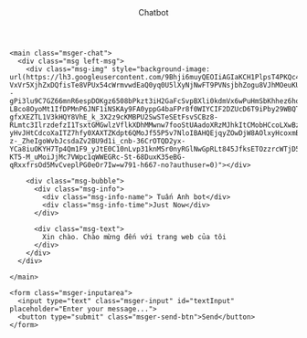 <!DOCTYPE html>
<html lang="en">

<head>
  <meta charset="UTF-8">
  <title>Chatbot</title>
  <meta charset="UTF-8">
  <meta name="viewport" content="width=device-width, initial-scale=1.0">
  <meta http-equiv="X-UA-Compatible" content="ie=edge">
  <link rel="stylesheet" href="/assets/css/style1.css">
  <script src="https://ajax.googleapis.com/ajax/libs/jquery/3.2.1/jquery.min.js"></script>
</head>

<body>

  <!-- partial:index.partial.html -->
  <section class="msger">
    <header class="msger-header">
      <div class="msger-header-title">
        <i class="fas fa-bug"></i> Chatbot <i class="fas fa-bug"></i>
      </div>
    </header>

    <main class="msger-chat">
      <div class="msg left-msg">
        <div class="msg-img" style="background-image: url(https://lh3.googleusercontent.com/9Bhji6muyQEOIiAGIaKCH1PlpsT4PKQc4f1nzzMYWC4-VxVr5XjhZxDQfisTe8VPUx54cWrmvwdEaQ0yq0U5lXyNjNwFT9PVNsjbhZogu8VJhMOeuKUynWJ6ZWjKIllnhNWBcltPBoc--gPi3lu9C7GZ66mnR6espDOKgz6508bPkzt3iH2GaFcSvpBXli0kdmVx6wPuHmSbKhhez6hoiw8uiVShsTuiCRTZ1VSS7-LBco8OyoMt1IfDPMnP6JNF1iNSKAy9FA0yppG4baFPr8f0WIYCIF2DZUcD6T9iPby29WBQTrSAG7_L0Yi_PiHPod_HQfeeKVRf8tUHbqevcn4_RA3tgbwPUi2lZEH0d9BYHInwPj8KpXqc0W-gfxXEZTL1V3kHQY8VhE_k_3X2z9cKMBPU2SwSTeSEtFsvSCBz8-RLmtc3IlrzdefzI1TsxtGMGwlzVflkXDhMMwnw7fooStUAadoXRzMJhkItCMobHCcoLXwBz74NQXKCcxS0a2q5-yHvJHtCdcoXaITZ7hfy0XAXTZKdpt6QMoJf55P5v7NloIBAHQEjqyZOwDjW8AOlxyHcoxmBpj_VCKDEs-z-_ZheIgoWvbJcsdaZv2BU9d1i_cnb-36CrOTQD2yx-YCa8iuOKYH7Tp4Qm1F9_yJtE0C10nLvp31knMSr0nyRGlNwGpRLt845JfksETOzzrcWTjD5ecmt0LACOVrNyabWvs2T2-KT5-M_uMoiJjMc7VWpc1qWWEGRc-St-68DuxK35eBG-qRxxfrsOd5MvCveplPG0eOr7Iw=w791-h667-no?authuser=0)"></div>

        <div class="msg-bubble">
          <div class="msg-info">
            <div class="msg-info-name"> Tuấn Anh bot</div>
            <div class="msg-info-time">Just Now</div>
          </div>

          <div class="msg-text">
            Xin chào. Chào mừng đến với trang web của tôi
          </div>
        </div>
      </div>

    </main>

    <form class="msger-inputarea">
      <input type="text" class="msger-input" id="textInput" placeholder="Enter your message...">
      <button type="submit" class="msger-send-btn">Send</button>
    </form>
  </section>
  <!-- partial -->
  <script type="text/javascript">
    // STORE TOKEN INTO LOCALSTORAGE
    sessionStorage.setItem('action', 'default_action');
    sessionStorage.setItem('state', 0);
  </script>
  <script src='https://use.fontawesome.com/releases/v5.0.13/js/all.js'></script>
  <script>

    const msgerForm = get(".msger-inputarea");
    const msgerInput = get(".msger-input");
    const msgerChat = get(".msger-chat");

    
    // Icons made by Freepik from www.flaticon.com
    const BOT_IMG = "https://lh3.googleusercontent.com/9Bhji6muyQEOIiAGIaKCH1PlpsT4PKQc4f1nzzMYWC4-VxVr5XjhZxDQfisTe8VPUx54cWrmvwdEaQ0yq0U5lXyNjNwFT9PVNsjbhZogu8VJhMOeuKUynWJ6ZWjKIllnhNWBcltPBoc--gPi3lu9C7GZ66mnR6espDOKgz6508bPkzt3iH2GaFcSvpBXli0kdmVx6wPuHmSbKhhez6hoiw8uiVShsTuiCRTZ1VSS7-LBco8OyoMt1IfDPMnP6JNF1iNSKAy9FA0yppG4baFPr8f0WIYCIF2DZUcD6T9iPby29WBQTrSAG7_L0Yi_PiHPod_HQfeeKVRf8tUHbqevcn4_RA3tgbwPUi2lZEH0d9BYHInwPj8KpXqc0W-gfxXEZTL1V3kHQY8VhE_k_3X2z9cKMBPU2SwSTeSEtFsvSCBz8-RLmtc3IlrzdefzI1TsxtGMGwlzVflkXDhMMwnw7fooStUAadoXRzMJhkItCMobHCcoLXwBz74NQXKCcxS0a2q5-yHvJHtCdcoXaITZ7hfy0XAXTZKdpt6QMoJf55P5v7NloIBAHQEjqyZOwDjW8AOlxyHcoxmBpj_VCKDEs-z-_ZheIgoWvbJcsdaZv2BU9d1i_cnb-36CrOTQD2yx-YCa8iuOKYH7Tp4Qm1F9_yJtE0C10nLvp31knMSr0nyRGlNwGpRLt845JfksETOzzrcWTjD5ecmt0LACOVrNyabWvs2T2-KT5-M_uMoiJjMc7VWpc1qWWEGRc-St-68DuxK35eBG-qRxxfrsOd5MvCveplPG0eOr7Iw=w791-h667-no?authuser=0";
    const PERSON_IMG = "https://iconarchive.com/download/i84591/custom-icon-design/flatastic-4/User-blue.ico";
    const BOT_NAME = "    Tuấn Anh Bot";
    const PERSON_NAME = "you";

    msgerForm.addEventListener("submit", event => {
      event.preventDefault();

      const msgText = msgerInput.value;
      if (!msgText) return;

      appendMessage(PERSON_NAME, PERSON_IMG, "right", msgText);
      msgerInput.value = "";
      botResponse(msgText);
    });

    function appendMessage(name, img, side, text) {
      //   Simple solution for small apps
      const msgHTML = `
<div class="msg ${side}-msg">
  <div class="msg-img" style="background-image: url(${img})"></div>

  <div class="msg-bubble">
    <div class="msg-info">
      <div class="msg-info-name">${name}</div>
      <div class="msg-info-time">${formatDate(new Date())}</div>
    </div>

    <div class="msg-text">${text}</div>
  </div>
</div>
`;
      const msgHTML2 = `
<div class="msg ${side}-msg">
  <div class="msg-img" style="background-image: url(${img})"></div>

  <div class="msg-bubble">
    <div class="msg-info">
      <div class="msg-info-name">{{name1}}</div>
      <div class="msg-info-time">${formatDate(new Date())}</div>
    </div>

    <div class="msg-text">${text}</div>
  </div>
</div>
`;
      if (side == 'left') {
      msgerChat.insertAdjacentHTML("beforeend", msgHTML);}
      else {msgerChat.insertAdjacentHTML("beforeend", msgHTML2)}
      msgerChat.scrollTop += 500;
    }

    function botResponse(rawText) {
      let token = sessionStorage.getItem('accesstoken')
      let current_action = sessionStorage.getItem('action')
      let current_state = sessionStorage.getItem('state')
      $.get("/get", {accesstoken: token, msg: rawText ,action : current_action , state : current_state}).done(function (data) {
        console.log(rawText);
        console.log(data);
        console.log(data.action);
        console.log(data.state);
        console.log(data.res);
        const msgText = data.res;
        const recive_action =data.action;
        const recive_state = data.state;
        sessionStorage.setItem('action', recive_action);
        sessionStorage.setItem('state', recive_state);
        appendMessage(BOT_NAME, BOT_IMG, "left", msgText);

      }); 

    }


    // Utils
    function get(selector, root = document) {
      return root.querySelector(selector);
    }

    function formatDate(date) {
      const h = "0" + date.getHours();
      const m = "0" + date.getMinutes();

      return `${h.slice(-2)}:${m.slice(-2)}`;
    }



  </script>

</body>

</html>
